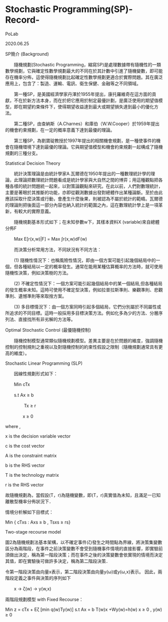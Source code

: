 # Stochastic Programming(SP)-Record-


PoLab

2020.06.25


SP簡介 (Background)


　　隨機規劃(Stochastic Programming，縮寫SP)是處理數據帶有隨機性的一類數學規劃，它與確定性數學規劃最大的不同在於其計數中引進了隨機變數，即可能存在機率分佈，這使得隨機規劃比起確定性數學規劃更適合於實際問題。其在廣泛應用上，包含了：製造、運輸、電訊、衛生保健、金融等之不同領域。

　　第一種SP，是美國經濟學家丹澤於1955年提出，康托羅維奇在這方面的貢獻，不在於新方法本身，而在於把它應用於制定最優計劃，是廣泛使用的期望值模型，即在期望約束條件下，使得期望收益達到最大或期望損失達到最小的優化方法。

　　第二種SP，由查納斯（A.Charnes）和庫伯（W.W.Cooper）於1959年提出的機會約束規劃，在一定的概率意義下達到最優的理論。

　　第三種SP，為劉寶碇教授於1997年提出的相關機會規劃，是一種使事件的機會在隨機環境下達到最優的理論。它與期望值模型和機會約束規劃一起構成了隨機規劃的三種分支。

Statistical Decision Theory

　　統計決策理論是由統計學家A.瓦爾德在1950年提出的一種數理統計學的理論，此理論把數理統計問題看成是統計學家與大自然之間的博弈；用這種觀點把各種各樣的統計問題統一起來，以對策論觀點來研究。在此以前，人們對數理統計，主要是著眼於其推斷的功能，亦即從觀測數據出發對總體作出某種論斷。至於由此應該採取什麼決策或行動，會產生什麼後果，則被認為不屬於統計的範疇。瓦爾德的理論則把後面這一部分內容也納入統計的範圍之內，這在數理統計學上是一項革新，有較大的實際意義。

　　隨機規劃基本形式如下；在未知參數w下，其樣本資料X (variable)來自總體分佈F

　　Max E[r(x,w)|F] = Max ∫r(x,w)dF(w)



　　而決策分析常用方法，不同狀況有不同方法：

　　(1)	隨機性情況下：也稱風險性情況，即由一個方案可能引起幾個結局中的一個，但各種結局以一定的概率發生。通常在能用某種估算概率的方法時，就可使用隨機性決策，例如決策樹的方法。
  
　　(2) 不確定性情況下：一個方案可能引起幾個結局中的某一個結局,但各種結局的發生概率未知。這時可使用不確定型決策，例如拉普拉斯準則、樂觀準則、悲觀準則、遺憾準則等來取捨方案。
  
　　(3)	多目標情況下：由一個方案同時引起多個結局，它們分別屬於不同屬性或所追求的不同目標。這時一般採用多目標決策方法。例如化多為少的方法、分層序列法、直接找所有非劣解的方法等。


Optimal Stochastic Control (最優隨機控制)

　　隨機控制模型通常類似隨機規劃模型。差異主要是在於問題的維度，強調隨機控制的控制規則之重視以及對隨機控制的約束性假設之限制（隨機規劃通常具有更高的維度）。

Stochastic Linear Programming (SLP)

　　因線性規劃形式如下：


　　Min cTx

　　s.t  Ax ≥ b

　 　　　Tx ≥ r

　　　　x ≥ 0

where , 

x is the decision variable vector

c is the cost vector

A is the constraint matrix

b is the RHS vector

T is the technology matrix

r is the RHS vector


故隨機規劃為，當假設(T，r)為隨機變數，即(T，r)真實值為未知，且滿足一已知離散型機率分佈狀況下．

情境分析解如下目標式：

Min { cTxs : Axs ≥ b , Tsxs ≥ rs}

Two-stage recourse model

圖2為隨機規劃法基本架構，以不確定事件(ζ)發生之時間點為界線，將決策集變數區分為兩階段，在事件之前決策變數不會受到隨機事件情境的直接影響，即實驗前須做出決定，稱為第一階段決策；而在事件之後的決策變數會依實現的情境而決定其值，即在實驗後可做許多決定，稱為第二階段決策．


令第一階段決策由向量x表示，第二階段決策由向量y(ω)或y(ω,x)表示。
因此，兩階段定義之事件與決策的序列如下  

　　x -> ζ(w) -> y(w,x)

兩階段規劃模型 with Fixed Recourse：


Min z = cTx + Eζ [min q(w)Ty(w)]
s.t Ax = b
T(w)x +Wy(w)=h(w)
x ≥ 0 , y(w) ≥ 0



